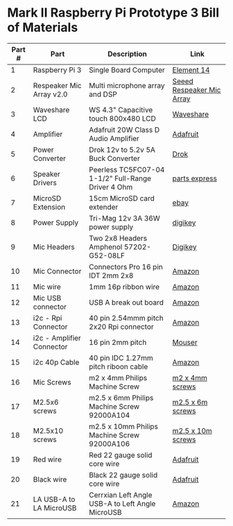 # Mark II Raspberry Pi Prototype 3 Bill of Materials

| Part # | Part | Description | Link |
| ------ | ---- | ----------- | ---- |
| 1 | Raspberry Pi 3 | Single Board Computer | [Element 14](https://www.newark.com/raspberry-pi/raspberrypi3-modb-1gb/sbc-raspberry-pi-3-mod-b-1gb-ram/dp/77Y6520?src=raspberrypi)
| 2 | Respeaker Mic Array v2.0 | Multi microphone array and DSP | [Seeed Respeaker Mic Array](https://www.seeedstudio.com/ReSpeaker-Mic-Array-v2-0.html)
| 3 | Waveshare LCD | WS 4.3" Capacitive touch 800x480 LCD |  [Waveshare](https://www.waveshare.com/4.3inch-hdmi-lcd-b.htm)
| 4 | Amplifier | Adafruit 20W Class D Audio Amplifier | [Adafruit](https://www.adafruit.com/product/1752)
| 5 | Power Converter | Drok 12v to 5.2v 5A Buck Converter | [Drok](https://www.droking.com/Power-Supply-Module-DC-9V-36V-to-5.2V-5A-Double-Output-Buck-Converter-USB-Charger-Voltage-Regulator-Adapter-Driver-Module?search=200217&description=true)
| 6 | Speaker Drivers | Peerless TC5FC07-04 1-1/2" Full-Range Driver 4 Ohm | [parts express](https://www.parts-express.com/peerless-tc5fc07-04-1-1-2-paper-cone-full-range-driver-4-ohm--264-1626)
| 7 | MicroSD Extension | 15cm MicroSD card extender | [ebay](https://www.ebay.com/c/1331472913)
| 8 | Power Supply | Tri-Mag 12v 3A 36W power supply | [digikey](https://www.digikey.com/product-detail/en/tri-mag-llc/L6R36-120/364-1282-ND/7682645)
| 9 | Mic Headers | Two 2x8 Headers Amphenol 57202-G52-08LF | [Digikey](https://www.digikey.com/product-detail/en/amphenol-icc-fci/57202-G52-08LF/609-2620-ND/1090045)
| 10 | Mic Connector | Connectors Pro 16 pin IDT 2mm 2x8 | [Amazon](https://www.amazon.com/dp/B07F3V7MRM/ref=psdc_172544_t1_B07F3VHMDB)
| 11 | Mic wire | 1mm 16p ribbon wire | [Amazon](https://www.amazon.com/uxcell-Ribbon-Length-1-27mm-Connecting/dp/B07S7WDCQC/ref=sr_1_2?keywords=1mm%2B16%2Bribbon&qid=1580245642&s=electronics&sr=1-2&th=1)
| 12 | Mic USB connector | USB A break out board | [Amazon](https://www.amazon.com/gp/product/B07MQFJQLT/ref=ppx_yo_dt_b_asin_title_o09_s00?ie=UTF8&psc=1)
| 13 | i2c - Rpi Connector | 40 pin 2.54mmm pitch 2x20 Rpi connector | [Amazon](https://www.amazon.com/gp/product/B00K2NTSJE/ref=ppx_yo_dt_b_search_asin_title?ie=UTF8&psc=1)
| 14 | i2c - Amplifier Connector | 16 pin 2mm pitch | [Mouser](https://www.mouser.com/ProductDetail/200-IDSS16D05.00G)
| 15 | i2c 40p Cable | 40 pin IDC 1.27mm pitch riboon cable | [Amazon](https://www.amazon.com/dp/B07V4MH8HH/ref=sspa_dk_detail_1?spLa=ZW5jcnlwdGVkUXVhbGlmaWVyPUExUTE1SThHSkwyNUJDJmVuY3J5cHRlZElkPUEwMDg5ODkyMkRJUTNJTEpGNUhOWSZlbmNyeXB0ZWRBZElkPUEwNzUxNTA4Mk8yMTQ4TThEOVFQSyZ3aWRnZXROYW1lPXNwX2RldGFpbDImYWN0aW9uPWNsaWNrUmVkaXJlY3QmZG9Ob3RMb2dDbGljaz10cnVl&th=1)
| 16 | Mic Screws | m2 x 4mm Philips Machine Screw | [m2 x 4mm screws](https://www.mcmaster.com/92000a011)
| 17 | M2.5x6 screws | m2.5 x 6mm Philips Machine Screw 92000A104 | [m2.5 x 6m screws](https://www.mcmaster.com/92000a104)
| 18 | M2.5x10 screws | m2.5 x 10mm Philips Machine Screw 92000A106 | [m2.5 x 10m screws](https://www.mcmaster.com/92000A106)
| 19 | Red wire | Red 22 gauge solid core wire | [Adafruit](https://www.adafruit.com/product/288)
| 20 | Black wire | Black 22 gauge solid core wire | [Adafruit](https://www.adafruit.com/product/290)
| 21 | LA USB-A to LA MicroUSB | Cerrxian Left Angle USB-A to Left Angle MicroUSB | [Amazon](https://www.amazon.com/gp/product/B01N5OOYE1/ref=ppx_yo_dt_b_asin_title_o01_s00?ie=UTF8&th=1)
